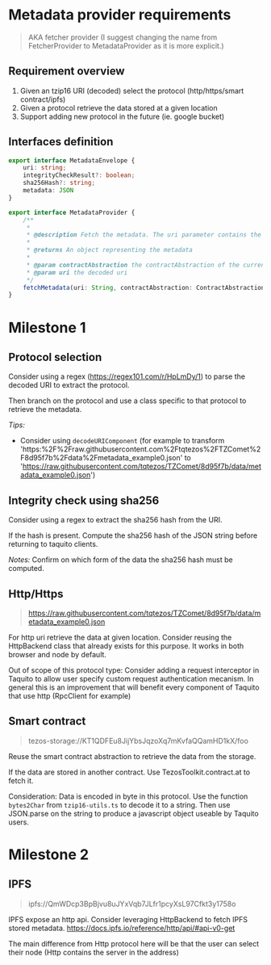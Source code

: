# Metadata provider requirements
> AKA fetcher provider (I suggest changing the name from FetcherProvider to MetadataProvider as it is more explicit.)

## Requirement overview
1. Given an tzip16 URI (decoded) select the protocol (http/https/smart contract/ipfs)
2. Given a protocol retrieve the data stored at a given location 
3. Support adding new protocol in the future (ie. google bucket)

## Interfaces definition

``` ts
export interface MetadataEnvelope {
    uri: string;
    integrityCheckResult?: boolean;
    sha256Hash?: string;
    metadata: JSON
}

export interface MetadataProvider {
    /**
     *
     * @description Fetch the metadata. The uri parameter contains the required information to locate metadata contents (http/https, ipfs, tezos-storage).
     *
     * @returns An object representing the metadata
     *
     * @param contractAbstraction the contractAbstraction of the current contract (useful if metadata are located inside its own storage)
     * @param uri the decoded uri
     */
    fetchMetadata(uri: String, contractAbstraction: ContractAbstraction<ContractProvider | Wallet>): Promise<MetadataEnvelope>;
}
```

# Milestone 1

## Protocol selection

Consider using a regex (https://regex101.com/r/HpLmDy/1) to parse the decoded URI to extract the protocol.

Then branch on the protocol and use a class specific to that protocol to retrieve the metadata.

*Tips:*
- Consider using `decodeURIComponent` (for example to transform 'https:%2F%2Fraw.githubusercontent.com%2Ftqtezos%2FTZComet%2F8d95f7b%2Fdata%2Fmetadata_example0.json' to 'https://raw.githubusercontent.com/tqtezos/TZComet/8d95f7b/data/metadata_example0.json')

## Integrity check using sha256

Consider using a regex to extract the sha256 hash from the URI.

If the hash is present. Compute the sha256 hash of the JSON string before returning to taquito clients.

*Notes:* Confirm on which form of the data the sha256 hash must be computed.

## Http/Https
> https://raw.githubusercontent.com/tqtezos/TZComet/8d95f7b/data/metadata_example0.json

For http uri retrieve the data at given location. Consider reusing the HttpBackend class that already exists for this purpose. It works in both browser and node by default.

Out of scope of this protocol type:
Consider adding a request interceptor in Taquito to allow user specify custom request authentication mecanism. In general this is an improvement that will benefit every component of Taquito that use http (RpcClient for example)

## Smart contract
> tezos-storage://KT1QDFEu8JijYbsJqzoXq7mKvfaQQamHD1kX/foo

Reuse the smart contract abstraction to retrieve the data from the storage.

If the data are stored in another contract. Use TezosToolkit.contract.at to fetch it.

Consideration:
Data is encoded in byte in this protocol. Use the function `bytes2Char` from `tzip16-utils.ts` to decode it to a string. Then use JSON.parse on the string to produce a javascript object useable by Taquito users.


# Milestone 2

## IPFS 
> ipfs://QmWDcp3BpBjvu8uJYxVqb7JLfr1pcyXsL97Cfkt3y1758o


IPFS expose an http api. Consider leveraging HttpBackend to fetch IPFS stored metadata. https://docs.ipfs.io/reference/http/api/#api-v0-get

The main difference from Http protocol here will be that the user can select their node (Http contains the server in the address)

